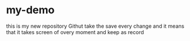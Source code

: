 # my-demo
this is my new repository
Githut take the save every change and it means that it takes screen of overy moment and keep as record
